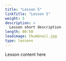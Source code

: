 ```yaml
---
title: "Lesson 5"
linkTitle: "Lesson 5"
weight: 5
description: >
  Lesson short description
length: 00:50
leadimage: thumbnail.jpg
type: lessons
---
```


Lesson content here
